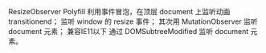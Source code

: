 
ResizeObserver Polyfill 利用事件冒泡，在顶层 document 上监听动画 transitionend；
监听 window 的 resize 事件；
其次用 MutationObserver 监听 document 元素；
兼容IE11以下 通过 DOMSubtreeModified 监听 document 元素。